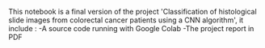 This notebook is a final version of the project 'Classification of histological slide images from colorectal cancer patients using a CNN algorithm', it include :
-A source code running with Google Colab
-The project report in PDF

